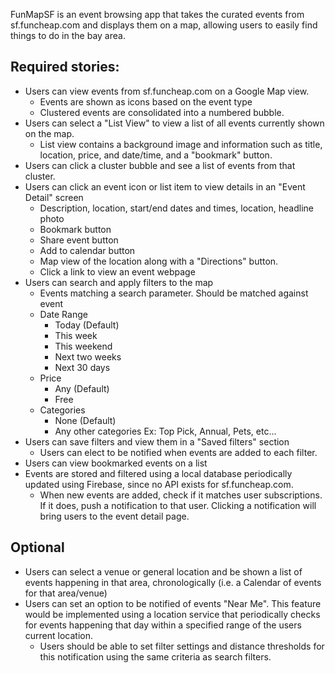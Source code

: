 FunMapSF is an event browsing app that takes the curated events from sf.funcheap.com and displays them on a map, allowing users to easily find things to do in the bay area.

## Required stories:

 * Users can view events from sf.funcheap.com on a Google Map view.
   - Events are shown as icons based on the event type
   - Clustered events are consolidated into a numbered bubble.
 * Users can select a "List View" to view a list of all events currently shown on the map.
   - List view contains a background image and information such as title, location, price, and date/time, and a "bookmark" button.
 * Users can click a cluster bubble and see a list of events from that cluster.
 * Users can click an event icon or list item to view details in an "Event Detail" 
   screen
   - Description, location, start/end dates and times, location, headline photo
   - Bookmark button
   - Share event button
   - Add to calendar button
   - Map view of the location along with a "Directions" button.
   - Click a link to view an event webpage
 * Users can search and apply filters to the map
   - Events matching a search parameter. Should be matched against event 
    * Date Range
      - Today (Default)
      - This week
      - This weekend
      - Next two weeks
      - Next 30 days
    * Price
      - Any (Default)
      - Free
    * Categories
      - None (Default)
      - Any other categories Ex: Top Pick, Annual, Pets, etc...
 * Users can save filters and view them in a "Saved filters" section
   - Users can elect to be notified when events are added to each filter.
 * Users can view bookmarked events on a list
 * Events are stored and filtered using a local database periodically updated using Firebase, since no API exists for sf.funcheap.com.
   - When new events are added, check if it matches user subscriptions. If it does, 
     push a notification to that user. Clicking a notification will bring users to the 
     event detail page.

## Optional

 * Users can select a venue or general location and be shown a list of events 
   happening in that area, chronologically (i.e. a Calendar of events for that 
   area/venue)
 * Users can set an option to be notified of events "Near Me". This feature would be implemented using a location service that periodically checks for events happening that day within a specified range of the users current location.
   - Users should be able to set filter settings and distance thresholds for this notification using the same criteria as search filters.

